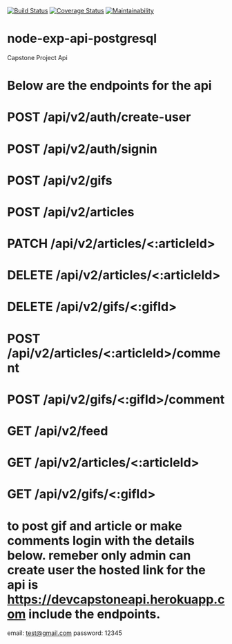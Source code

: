 [![Build Status](https://travis-ci.com/Obinnajude/node_exp_api_postgresql.svg?branch=master)](https://travis-ci.com/Obinnajude/node_exp_api_postgresql)
[![Coverage Status](https://coveralls.io/repos/github/Obinnajude/node_exp_api_postgresql/badge.svg?branch=master)](https://coveralls.io/github/Obinnajude/node_exp_api_postgresql?branch=master)
[![Maintainability](https://api.codeclimate.com/v1/badges/75368104072f7266cdd9/maintainability)](https://codeclimate.com/github/Obinnajude/node_exp_api_postgresql/maintainability)


# node-exp-api-postgresql
Capstone Project Api 


# Below are the endpoints for the api

# POST /api/v2/auth/create-user
# POST /api/v2/auth/signin
# POST /api/v2/gifs
# POST /api/v2/articles
# PATCH /api/v2/articles/<:articleId>
# DELETE /api/v2/articles/<:articleId>
# DELETE /api/v2/gifs/<:gifId>
# POST /api/v2/articles/<:articleId>/comment
# POST /api/v2/gifs/<:gifId>/comment
# GET /api/v2/feed
# GET /api/v2/articles/<:articleId>
# GET /api/v2/gifs/<:gifId>

# to post gif and article or make comments login with the details below. remeber only admin can create user the hosted link for the api is https://devcapstoneapi.herokuapp.com include the endpoints.

email: test@gmail.com
password: 12345



